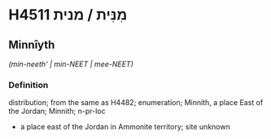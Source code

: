 # H4511 מִנִּית / מנית

## Minnîyth

_(min-neeth' | min-NEET | mee-NEET)_

### Definition

distribution; from the same as H4482; enumeration; Minnith, a place East of the Jordan; Minnith; n-pr-loc

- a place east of the Jordan in Ammonite territory; site unknown
